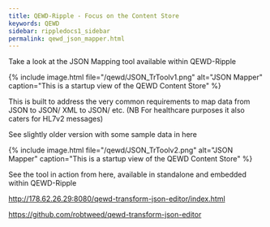 ```yaml
---
title: QEWD-Ripple - Focus on the Content Store
keywords: QEWD
sidebar: rippledocs1_sidebar
permalink: qewd_json_mapper.html
---
```





Take a look at the JSON Mapping tool available within QEWD-Ripple

{% include image.html file="/qewd/JSON_TrToolv1.png" alt="JSON Mapper" caption="This is a startup view of the QEWD Content Store" %}

This is built to address the very common requirements to map data from JSON to JSON/ XML to JSON/ etc. (NB For healthcare purposes it also caters for HL7v2 messages)

See slightly older version with some sample data in here

{% include image.html file="/qewd/JSON_TrToolv2.png" alt="JSON Mapper" caption="This is a startup view of the QEWD Content Store" %}


See the tool in action from here, available in standalone and embedded within QEWD-Ripple




http://178.62.26.29:8080/qewd-transform-json-editor/index.html

https://github.com/robtweed/qewd-transform-json-editor







